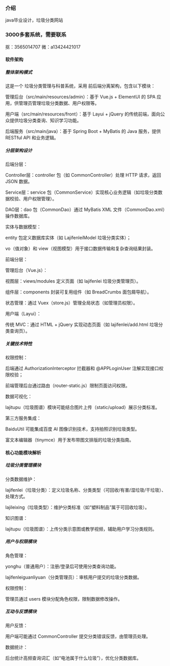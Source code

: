 ### 介绍
java毕业设计，垃圾分类网站
### 3000多套系统，需要联系
抠：3565014707 微：a13424421017

#### 软件架构
##### 整体架构模式
这是一个 垃圾分类管理与科普系统，采用 前后端分离架构，包含以下模块：

管理后台（src/main/resources/admin）：基于 Vue.js + ElementUI 的 SPA 应用，供管理员管理垃圾分类数据、用户权限等。

用户端（src/main/resources/front）：基于 Layui + jQuery 的传统前端，面向公众提供垃圾分类查询、知识学习功能。

后端服务（src/main/java）：基于 Spring Boot + MyBatis 的 Java 服务，提供 RESTful API 和业务逻辑。

##### 分层架构设计
后端分层：

Controller层：controller 包（如 CommonController）处理 HTTP 请求，返回 JSON 数据。

Service层：service 包（CommonService）实现核心业务逻辑（如垃圾分类数据校验、用户权限管理）。

DAO层：dao 包（CommonDao）通过 MyBatis XML 文件（CommonDao.xml）操作数据库。

实体与数据模型：

entity 包定义数据库实体（如 LajifenleiModel 垃圾分类实体）；

vo（值对象）和 view（视图模型）用于接口数据传输和复杂查询结果封装。

前端分层：

管理后台（Vue.js）：

视图层：views/modules 定义页面（如 lajifenlei 垃圾分类管理页）。

组件层：components 封装可复用组件（如 BreadCrumbs 面包屑导航）。

状态管理：通过 Vuex（store.js）管理全局状态（如管理员权限）。

用户端（Layui）：

传统 MVC：通过 HTML + jQuery 实现动态页面（如 lajifenlei/add.html 垃圾分类查询页）。

##### 关键技术特性
权限控制：

后端通过 AuthorizationInterceptor 拦截器和 @APPLoginUser 注解实现接口权限校验；

前端管理后台通过路由（router-static.js）限制页面访问权限。

数据可视化：

lajitupu（垃圾图谱）模块可能结合图片上传（static/upload）展示分类标准。

第三方服务集成：

BaiduUtil 可能集成百度 AI 图像识别技术，支持拍照识别垃圾类型。

富文本编辑器（tinymce）用于发布带图文排版的垃圾分类指南。

#### 核心功能模块解析
##### 垃圾分类管理模块
分类数据维护：

lajifenlei（垃圾分类）：定义垃圾名称、分类类型（可回收/有害/湿垃圾/干垃圾）、处理方式。

lajileixing（垃圾类型）：维护分类标准（如“塑料制品”属于可回收垃圾）。

知识图谱：

lajitupu（垃圾图谱）：上传分类示意图或教学视频，辅助用户学习分类规则。
##### 用户与权限模块
角色管理：

yonghu（普通用户）：注册/登录后可使用分类查询功能。

lajifenleiguanliyuan（分类管理员）：审核用户提交的垃圾分类数据。

权限控制：

管理员通过 users 模块分配角色权限，限制数据修改操作。

##### 互动与反馈模块
用户反馈：

用户端可能通过 CommonController 提交分类错误反馈，由管理员处理。

数据统计：

后台统计高频查询词汇（如“电池属于什么垃圾”），优化分类数据库。
